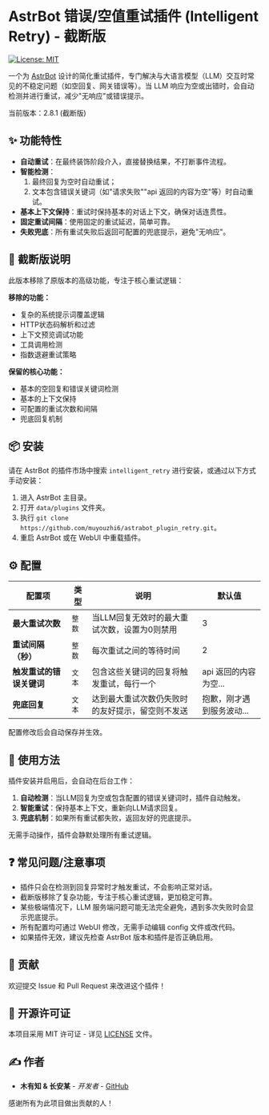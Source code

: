 # AstrBot 错误/空值重试插件 (Intelligent Retry) - 截断版

[![License: MIT](https://img.shields.io/badge/License-MIT-yellow.svg)](https://opensource.org/licenses/MIT)

一个为 [AstrBot](https://github.com/AstrBotDevs/AstrBot) 设计的简化重试插件，专门解决与大语言模型（LLM）交互时常见的不稳定问题（如空回复、网关错误等）。当 LLM 响应为空或出错时，会自动检测并进行重试，减少"无响应"或错误提示。

当前版本：2.8.1 (截断版)

## ✨ 功能特性

- **自动重试**：在最终装饰阶段介入，直接替换结果，不打断事件流程。
- **智能检测**：
  1. 最终回复为空时自动重试；
  2. 文本包含错误关键词（如"请求失败""api 返回的内容为空"等）时自动重试。
- **基本上下文保持**：重试时保持基本的对话上下文，确保对话连贯性。
- **固定重试间隔**：使用固定的重试延迟，简单可靠。
- **失败兜底**：所有重试失败后返回可配置的兜底提示，避免"无响应"。

## 🔧 截断版说明

此版本移除了原版本的高级功能，专注于核心重试逻辑：

**移除的功能：**
- 复杂的系统提示词覆盖逻辑
- HTTP状态码解析和过滤
- 上下文预览调试功能  
- 工具调用检测
- 指数退避重试策略

**保留的核心功能：**
- 基本的空回复和错误关键词检测
- 基本的上下文保持
- 可配置的重试次数和间隔
- 兜底回复机制

## 📦 安装

请在 AstrBot 的插件市场中搜索 `intelligent_retry` 进行安装，或通过以下方式手动安装：

1. 进入 AstrBot 主目录。
2. 打开 `data/plugins` 文件夹。
3. 执行 `git clone https://github.com/muyouzhi6/astrabot_plugin_retry.git`。
4. 重启 AstrBot 或在 WebUI 中重载插件。

## ⚙️ 配置

| 配置项 | 类型 | 说明 | 默认值 |
|--------|------|------|--------|
| **最大重试次数** | `整数` | 当LLM回复无效时的最大重试次数，设置为0则禁用 | 3 |
| **重试间隔（秒）** | `整数` | 每次重试之间的等待时间 | 2 |
| **触发重试的错误关键词** | `文本` | 包含这些关键词的回复将触发重试，每行一个 | api 返回的内容为空... |
| **兜底回复** | `文本` | 达到最大重试次数仍失败时的友好提示，留空则不发送 | 抱歉，刚才遇到服务波动... |

配置修改后会自动保存并生效。

## 📝 使用方法

插件安装并启用后，会自动在后台工作：

1. **自动检测**：当LLM回复为空或包含配置的错误关键词时，插件自动触发。
2. **智能重试**：保持基本上下文，重新向LLM请求回复。
3. **兜底机制**：如果所有重试都失败，返回友好的兜底提示。

无需手动操作，插件会静默处理所有重试逻辑。

## ❓ 常见问题/注意事项

- 插件只会在检测到回复异常时才触发重试，不会影响正常对话。
- 截断版移除了复杂功能，专注于核心重试逻辑，更加稳定可靠。
- 某些极端情况下，LLM 服务端问题可能无法完全避免，遇到多次失败时会显示兜底提示。
- 所有配置均可通过 WebUI 修改，无需手动编辑 config 文件或改代码。
- 如果插件无效，建议先检查 AstrBot 版本和插件是否正确启用。

## 🤝 贡献

欢迎提交 Issue 和 Pull Request 来改进这个插件！

## 📄 开源许可证

本项目采用 MIT 许可证 - 详见 [LICENSE](LICENSE) 文件。

## ✍️ 作者

- **木有知 & 长安某** - *开发者* - [GitHub](https://github.com/muyouzhi6)

感谢所有为此项目做出贡献的人！